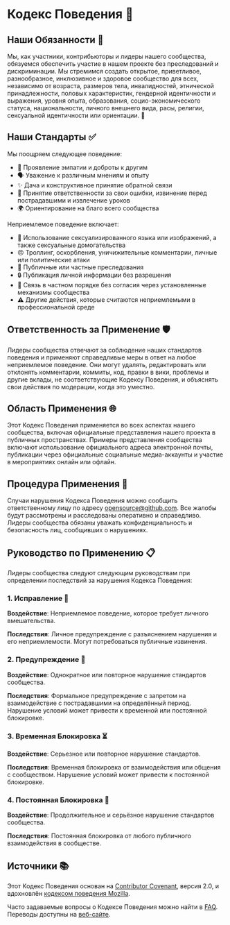 # Кодекс Поведения 🌟

## Наши Обязанности 🤝

Мы, как участники, контрибьюторы и лидеры нашего сообщества, обязуемся обеспечить участие в нашем проекте без преследований и дискриминации. Мы стремимся создать открытое, приветливое, разнообразное, инклюзивное и здоровое сообщество для всех, независимо от возраста, размеров тела, инвалидностей, этнической принадлежности, половых характеристик, гендерной идентичности и выражения, уровня опыта, образования, социо-экономического статуса, национальности, личного внешнего вида, расы, религии, сексуальной идентичности или ориентации. 🌈

## Наши Стандарты ✅

Мы поощряем следующее поведение:

- 🌟 Проявление эмпатии и доброты к другим
- 🗣️ Уважение к различным мнениям и опыту
- ✨ Дача и конструктивное принятие обратной связи
- 🙌 Принятие ответственности за свои ошибки, извинение перед пострадавшими и извлечение уроков
- 🌍 Ориентирование на благо всего сообщества

Неприемлемое поведение включает:

- 🚫 Использование сексуализированного языка или изображений, а также сексуальные домогательства
- 😠 Троллинг, оскорбления, уничижительные комментарии, личные или политические атаки
- 🛑 Публичные или частные преследования
- 🔒 Публикация личной информации без разрешения
- 📵 Связь в частном порядке без согласия через установленные механизмы сообщества
- ⚠️ Другие действия, которые считаются неприемлемыми в профессиональной среде

## Ответственность за Применение 🛡️

Лидеры сообщества отвечают за соблюдение наших стандартов поведения и применяют справедливые меры в ответ на любое неприемлемое поведение. Они могут удалять, редактировать или отклонять комментарии, коммиты, код, правки в вики, проблемы и другие вклады, не соответствующие Кодексу Поведения, и объяснять свои действия по модерации, когда это уместно.

## Область Применения 🌐

Этот Кодекс Поведения применяется во всех аспектах нашего сообщества, включая официальные представления нашего проекта в публичных пространствах. Примеры представления сообщества включают использование официального адреса электронной почты, публикации через официальные социальные медиа-аккаунты и участие в мероприятиях онлайн или офлайн.

## Процедура Применения 📣

Случаи нарушения Кодекса Поведения можно сообщить ответственному лицу по адресу <opensource@github.com>. Все жалобы будут рассмотрены и расследованы оперативно и справедливо. Лидеры сообщества обязаны уважать конфиденциальность и безопасность лиц, сообщивших о нарушениях.

## Руководство по Применению 📋

Лидеры сообщества следуют следующим руководствам при определении последствий за нарушения Кодекса Поведения:

### 1. Исправление 📝

**Воздействие**: Неприемлемое поведение, которое требует личного вмешательства.

**Последствия**: Личное предупреждение с разъяснением нарушения и его неприемлемости. Могут потребоваться публичные извинения.

### 2. Предупреждение 🚨

**Воздействие**: Однократное или повторное нарушение стандартов сообщества.

**Последствия**: Формальное предупреждение с запретом на взаимодействие с пострадавшими на определённый период. Нарушение условий может привести к временной или постоянной блокировке.

### 3. Временная Блокировка ⏳

**Воздействие**: Серьезное или повторное нарушение стандартов.

**Последствия**: Временная блокировка от взаимодействия или общения с сообществом. Нарушение условий может привести к постоянной блокировке.

### 4. Постоянная Блокировка 🚫

**Воздействие**: Продолжительное и серьёзное нарушение стандартов сообщества.

**Последствия**: Постоянная блокировка от любого публичного взаимодействия в сообществе.

## Источники 📚

Этот Кодекс Поведения основан на [Contributor Covenant](https://www.contributor-covenant.org/version/2/0/code_of_conduct.html), версия 2.0, и вдохновлён [кодексом поведения Mozilla](https://github.com/mozilla/diversity).

Часто задаваемые вопросы о Кодексе Поведения можно найти в [FAQ](https://www.contributor-covenant.org/faq). Переводы доступны на [веб-сайте](https://www.contributor-covenant.org/translations).
